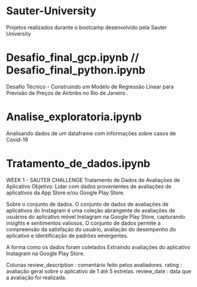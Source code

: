 # Sauter-University
Projetos realizados durante o bootcamp desenvolvido pela Sauter University

# Desafio_final_gcp.ipynb // Desafio_final_python.ipynb
Desafio Técnico - Construindo um Modelo de Regressão Linear
para Previsão de Preços de Airbnbs no Rio de Janeiro .

# Analise_exploratoria.ipynb
Analisando dados de um dataframe com informações sobre casos de Covid-19

# Tratamento_de_dados.ipynb

WEEK 1 - SAUTER CHALLENGE
Tratamento de Dados de Avaliações de Aplicativo
Objetivo: Lidar com dados provenientes de avaliações de aplicativos da App Store e/ou Google Play Store.

Sobre o conjunto de dados.
O conjunto de dados de avaliações de aplicativos do Instagram é uma coleção abrangente de avaliações de usuários do aplicativo móvel Instagram na Google Play Store, capturando insights e sentimentos valiosos. O conjunto de dados permite a compreensão da satisfação do usuário, avaliação do desempenho do aplicativo e identificação de padrões emergentes.

A forma como os dados foram coletados
Extraindo avaliações do aplicativo Instagram na Google Play Store.

Colunas
review_description : comentário feito pelos avaliadores.
rating : avaliação geral sobre o aplicativo de 1 até 5 estrelas.
review_date : data que a avaliação foi realizada.
